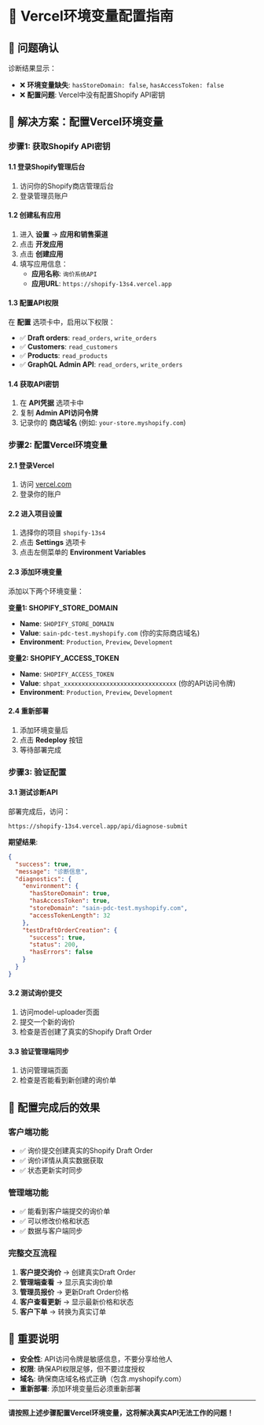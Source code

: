 # 🔧 Vercel环境变量配置指南

## 🚨 问题确认
诊断结果显示：
- ❌ **环境变量缺失**: `hasStoreDomain: false`, `hasAccessToken: false`
- ❌ **配置问题**: Vercel中没有配置Shopify API密钥

## 🎯 解决方案：配置Vercel环境变量

### 步骤1: 获取Shopify API密钥

#### 1.1 登录Shopify管理后台
1. 访问你的Shopify商店管理后台
2. 登录管理员账户

#### 1.2 创建私有应用
1. 进入 **设置** → **应用和销售渠道**
2. 点击 **开发应用**
3. 点击 **创建应用**
4. 填写应用信息：
   - **应用名称**: `询价系统API`
   - **应用URL**: `https://shopify-13s4.vercel.app`

#### 1.3 配置API权限
在 **配置** 选项卡中，启用以下权限：
- ✅ **Draft orders**: `read_orders`, `write_orders`
- ✅ **Customers**: `read_customers`
- ✅ **Products**: `read_products`
- ✅ **GraphQL Admin API**: `read_orders`, `write_orders`

#### 1.4 获取API密钥
1. 在 **API凭据** 选项卡中
2. 复制 **Admin API访问令牌**
3. 记录你的 **商店域名** (例如: `your-store.myshopify.com`)

### 步骤2: 配置Vercel环境变量

#### 2.1 登录Vercel
1. 访问 [vercel.com](https://vercel.com)
2. 登录你的账户

#### 2.2 进入项目设置
1. 选择你的项目 `shopify-13s4`
2. 点击 **Settings** 选项卡
3. 点击左侧菜单的 **Environment Variables**

#### 2.3 添加环境变量
添加以下两个环境变量：

**变量1: SHOPIFY_STORE_DOMAIN**
- **Name**: `SHOPIFY_STORE_DOMAIN`
- **Value**: `sain-pdc-test.myshopify.com` (你的实际商店域名)
- **Environment**: `Production`, `Preview`, `Development`

**变量2: SHOPIFY_ACCESS_TOKEN**
- **Name**: `SHOPIFY_ACCESS_TOKEN`
- **Value**: `shpat_xxxxxxxxxxxxxxxxxxxxxxxxxxxxxxxx` (你的API访问令牌)
- **Environment**: `Production`, `Preview`, `Development`

#### 2.4 重新部署
1. 添加环境变量后
2. 点击 **Redeploy** 按钮
3. 等待部署完成

### 步骤3: 验证配置

#### 3.1 测试诊断API
部署完成后，访问：
```
https://shopify-13s4.vercel.app/api/diagnose-submit
```

**期望结果**:
```json
{
  "success": true,
  "message": "诊断信息",
  "diagnostics": {
    "environment": {
      "hasStoreDomain": true,
      "hasAccessToken": true,
      "storeDomain": "sain-pdc-test.myshopify.com",
      "accessTokenLength": 32
    },
    "testDraftOrderCreation": {
      "success": true,
      "status": 200,
      "hasErrors": false
    }
  }
}
```

#### 3.2 测试询价提交
1. 访问model-uploader页面
2. 提交一个新的询价
3. 检查是否创建了真实的Shopify Draft Order

#### 3.3 验证管理端同步
1. 访问管理端页面
2. 检查是否能看到新创建的询价单

## 🎯 配置完成后的效果

### 客户端功能
- ✅ 询价提交创建真实的Shopify Draft Order
- ✅ 询价详情从真实数据获取
- ✅ 状态更新实时同步

### 管理端功能
- ✅ 能看到客户端提交的询价单
- ✅ 可以修改价格和状态
- ✅ 数据与客户端同步

### 完整交互流程
1. **客户提交询价** → 创建真实Draft Order
2. **管理端查看** → 显示真实询价单
3. **管理员报价** → 更新Draft Order价格
4. **客户查看更新** → 显示最新价格和状态
5. **客户下单** → 转换为真实订单

## 📝 重要说明

- **安全性**: API访问令牌是敏感信息，不要分享给他人
- **权限**: 确保API权限足够，但不要过度授权
- **域名**: 确保商店域名格式正确（包含.myshopify.com）
- **重新部署**: 添加环境变量后必须重新部署

---

**请按照上述步骤配置Vercel环境变量，这将解决真实API无法工作的问题！**

